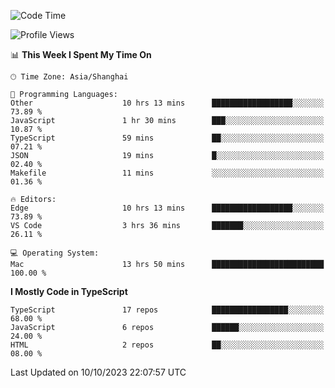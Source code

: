 <!--START_SECTION:waka-->
![Code Time](http://img.shields.io/badge/Code%20Time-5%2C257%20hrs%2043%20mins-blue)

![Profile Views](http://img.shields.io/badge/Profile%20Views-0-blue)

📊 **This Week I Spent My Time On** 

```text
🕑︎ Time Zone: Asia/Shanghai

💬 Programming Languages: 
Other                    10 hrs 13 mins      ██████████████████░░░░░░░   73.89 % 
JavaScript               1 hr 30 mins        ███░░░░░░░░░░░░░░░░░░░░░░   10.87 % 
TypeScript               59 mins             ██░░░░░░░░░░░░░░░░░░░░░░░   07.21 % 
JSON                     19 mins             █░░░░░░░░░░░░░░░░░░░░░░░░   02.40 % 
Makefile                 11 mins             ░░░░░░░░░░░░░░░░░░░░░░░░░   01.36 % 

🔥 Editors: 
Edge                     10 hrs 13 mins      ██████████████████░░░░░░░   73.89 % 
VS Code                  3 hrs 36 mins       ███████░░░░░░░░░░░░░░░░░░   26.11 % 

💻 Operating System: 
Mac                      13 hrs 50 mins      █████████████████████████   100.00 % 
```

**I Mostly Code in TypeScript** 

```text
TypeScript               17 repos            █████████████████░░░░░░░░   68.00 % 
JavaScript               6 repos             ██████░░░░░░░░░░░░░░░░░░░   24.00 % 
HTML                     2 repos             ██░░░░░░░░░░░░░░░░░░░░░░░   08.00 % 
```




 Last Updated on 10/10/2023 22:07:57 UTC
<!--END_SECTION:waka-->
